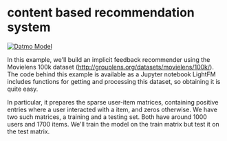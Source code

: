 # content based recommendation system

[![Datmo Model](https://datmo.io/shabazp/content-based-recommendation-system/badge.svg)](https://datmo.io/shabazp/content-based-recommendation-system)

In this example, we'll build an implicit feedback recommender using the Movielens 100k dataset (http://grouplens.org/datasets/movielens/100k/).
The code behind this example is available as a Jupyter notebook
LightFM includes functions for getting and processing this dataset, so obtaining it is quite easy.

In particular, it prepares the sparse user-item matrices, containing positive entries where a user interacted with a item, and zeros otherwise. We have two such matrices, a training and a testing set. Both have around 1000 users and 1700 items. We'll train the model on the train matrix but test it on the test matrix.
